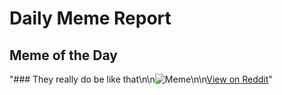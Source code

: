 # Daily Meme Report

## Meme of the Day
"### They really do be like that\n\n![Meme](https://i.redd.it/8vcr5fdtgz4e1.gif)\n\n[View on Reddit](https://redd.it/1h73uwt)"
